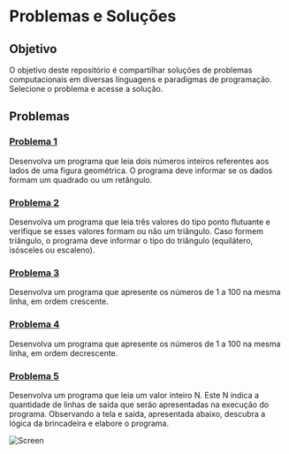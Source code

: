 # Problemas e Soluções

## Objetivo
O objetivo deste repositório é compartilhar soluções de problemas computacionais em diversas linguagens e paradigmas de programação. Selecione o problema e acesse a solução.

## Problemas


### [Problema 1](https://github.com/ednilsonrossi/Problems_and_Soluctions/tree/main/soluctions/problem_0001)

Desenvolva um programa que leia dois números inteiros referentes aos lados de uma figura geométrica. O programa deve informar se os dados formam um quadrado ou um retângulo.

### [Problema 2](https://github.com/ednilsonrossi/Problems_and_Soluctions/tree/main/soluctions/problem_0002)

Desenvolva um programa que leia três valores do tipo ponto flutuante e verifique se esses valores formam ou não um triângulo. Caso formem triângulo, o programa deve informar o tipo do triângulo (equilátero, isósceles ou escaleno).

### [Problema 3](https://github.com/ednilsonrossi/Problems_and_Soluctions/tree/main/soluctions/problem_0003)

Desenvolva um programa que apresente os números de 1 a 100 na mesma linha, em ordem crescente.

### [Problema 4](https://github.com/ednilsonrossi/Problems_and_Soluctions/tree/main/soluctions/problem_0004)

Desenvolva um programa que apresente os números de 1 a 100 na mesma linha, em ordem decrescente.

### [Problema 5](https://github.com/ednilsonrossi/Problems_and_Soluctions/tree/main/soluctions/problem_0005)

Desenvolva um programa que leia um valor inteiro N. Este N indica a quantidade de linhas de saída que serão apresentadas na execução do programa. Observando a tela e saída, apresentada abaixo, descubra a lógica da brincadeira e elabore o programa.

![Screen](https://github.com/ednilsonrossi/Problems_and_Soluctions/tree/main/assets/problem_0005.png)